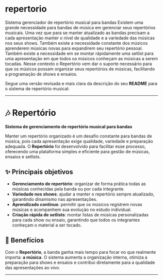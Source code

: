 # repertorio

Sistema gerenciador de repertório musical para bandas
Existem uma grande necessidade para bandas de música em gerenciar seus repertórios musicais. Uma vez que para se manter atualizado as bandas precisam a cada apresentação manter o nível de qualidade e a variedade das músicas nos seus shows. Também existe a necessidade constante dos músicos aprenderem músicas novas para expandirem seu repertório pessoal. Também existe a necessidade em se montar rápidamente uma setlist para uma apresentação em que todos os músicos conheçam as músicas a serem tocadas. Nesse contexto o Repertório vem dar o suporte necessário para que os músicos possam organizar seus repertórios de músicas, facilitando a programação de shows e ensaios.

Segue uma versão revisada e mais clara da descrição do seu **README** para o sistema de repertório musical:

***

# 🎶 Repertório

**Sistema de gerenciamento de repertório musical para bandas**

Manter um repertório organizado é um desafio constante para bandas de música, pois cada apresentação exige qualidade, variedade e preparação adequada. O **Repertório** foi desenvolvido para facilitar esse processo, oferecendo uma plataforma simples e eficiente para gestão de músicas, ensaios e setlists.

## ✨ Principais objetivos

- **Gerenciamento de repertório**: organizar de forma prática todas as músicas conhecidas pela banda ou por cada integrante.
- **Variedade nos shows**: ajudar a manter o repertório sempre atualizado, garantindo dinamismo nas apresentações.
- **Aprendizado contínuo**: permitir que os músicos registrem novas músicas e acompanhem sua evolução no estudo individual.
- **Criação rápida de setlists**: montar listas de músicas personalizadas para cada show ou ensaio, garantindo que todos os integrantes conheçam o material a ser tocado.


## 🚀 Benefícios

Com o **Repertório**, a banda ganha mais tempo para focar no que realmente importa: **a música**. O sistema aumenta a organização interna, otimiza a preparação para shows e ensaios e contribui diretamente para a qualidade das apresentações ao vivo.

***

